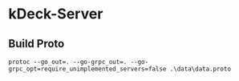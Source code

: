 # kDeck-Server

## Build Proto

`protoc --go_out=. --go-grpc_out=. --go-grpc_opt=require_unimplemented_servers=false .\data\data.proto`
